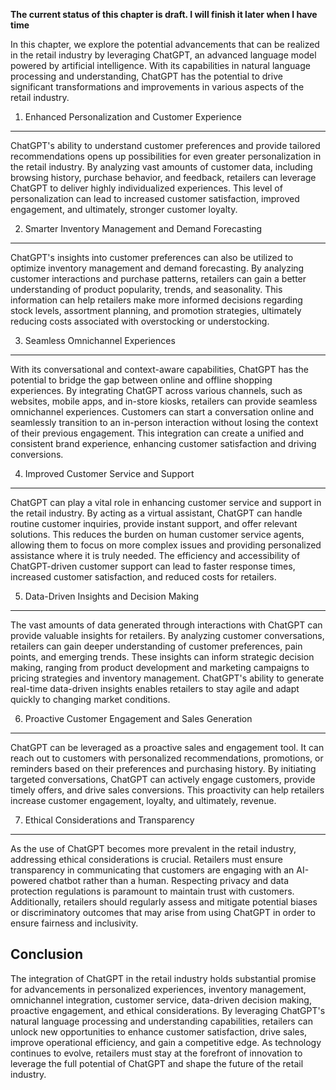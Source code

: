 **The current status of this chapter is draft. I will finish it later when I have time**

In this chapter, we explore the potential advancements that can be realized in the retail industry by leveraging ChatGPT, an advanced language model powered by artificial intelligence. With its capabilities in natural language processing and understanding, ChatGPT has the potential to drive significant transformations and improvements in various aspects of the retail industry.

1. Enhanced Personalization and Customer Experience
---------------------------------------------------

ChatGPT's ability to understand customer preferences and provide tailored recommendations opens up possibilities for even greater personalization in the retail industry. By analyzing vast amounts of customer data, including browsing history, purchase behavior, and feedback, retailers can leverage ChatGPT to deliver highly individualized experiences. This level of personalization can lead to increased customer satisfaction, improved engagement, and ultimately, stronger customer loyalty.

2. Smarter Inventory Management and Demand Forecasting
------------------------------------------------------

ChatGPT's insights into customer preferences can also be utilized to optimize inventory management and demand forecasting. By analyzing customer interactions and purchase patterns, retailers can gain a better understanding of product popularity, trends, and seasonality. This information can help retailers make more informed decisions regarding stock levels, assortment planning, and promotion strategies, ultimately reducing costs associated with overstocking or understocking.

3. Seamless Omnichannel Experiences
-----------------------------------

With its conversational and context-aware capabilities, ChatGPT has the potential to bridge the gap between online and offline shopping experiences. By integrating ChatGPT across various channels, such as websites, mobile apps, and in-store kiosks, retailers can provide seamless omnichannel experiences. Customers can start a conversation online and seamlessly transition to an in-person interaction without losing the context of their previous engagement. This integration can create a unified and consistent brand experience, enhancing customer satisfaction and driving conversions.

4. Improved Customer Service and Support
----------------------------------------

ChatGPT can play a vital role in enhancing customer service and support in the retail industry. By acting as a virtual assistant, ChatGPT can handle routine customer inquiries, provide instant support, and offer relevant solutions. This reduces the burden on human customer service agents, allowing them to focus on more complex issues and providing personalized assistance where it is truly needed. The efficiency and accessibility of ChatGPT-driven customer support can lead to faster response times, increased customer satisfaction, and reduced costs for retailers.

5. Data-Driven Insights and Decision Making
-------------------------------------------

The vast amounts of data generated through interactions with ChatGPT can provide valuable insights for retailers. By analyzing customer conversations, retailers can gain deeper understanding of customer preferences, pain points, and emerging trends. These insights can inform strategic decision making, ranging from product development and marketing campaigns to pricing strategies and inventory management. ChatGPT's ability to generate real-time data-driven insights enables retailers to stay agile and adapt quickly to changing market conditions.

6. Proactive Customer Engagement and Sales Generation
-----------------------------------------------------

ChatGPT can be leveraged as a proactive sales and engagement tool. It can reach out to customers with personalized recommendations, promotions, or reminders based on their preferences and purchasing history. By initiating targeted conversations, ChatGPT can actively engage customers, provide timely offers, and drive sales conversions. This proactivity can help retailers increase customer engagement, loyalty, and ultimately, revenue.

7. Ethical Considerations and Transparency
------------------------------------------

As the use of ChatGPT becomes more prevalent in the retail industry, addressing ethical considerations is crucial. Retailers must ensure transparency in communicating that customers are engaging with an AI-powered chatbot rather than a human. Respecting privacy and data protection regulations is paramount to maintain trust with customers. Additionally, retailers should regularly assess and mitigate potential biases or discriminatory outcomes that may arise from using ChatGPT in order to ensure fairness and inclusivity.

Conclusion
----------

The integration of ChatGPT in the retail industry holds substantial promise for advancements in personalized experiences, inventory management, omnichannel integration, customer service, data-driven decision making, proactive engagement, and ethical considerations. By leveraging ChatGPT's natural language processing and understanding capabilities, retailers can unlock new opportunities to enhance customer satisfaction, drive sales, improve operational efficiency, and gain a competitive edge. As technology continues to evolve, retailers must stay at the forefront of innovation to leverage the full potential of ChatGPT and shape the future of the retail industry.
